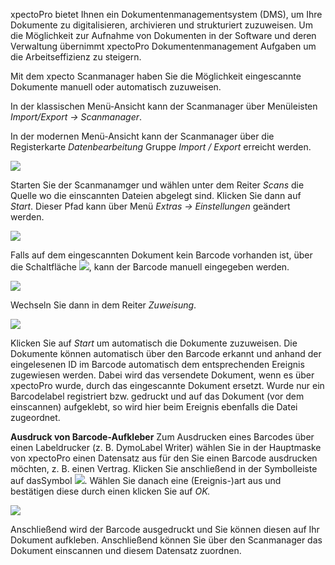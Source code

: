 xpectoPro bietet Ihnen ein Dokumentenmanagementsystem (DMS),  um Ihre Dokumente zu digitalisieren,  archivieren und strukturiert zuzuweisen.
Um die Möglichkeit zur Aufnahme von Dokumenten in der Software und deren Verwaltung übernimmt xpectoPro Dokumentenmanagement Aufgaben um die Arbeitseffizienz zu steigern.

Mit dem xpecto Scanmanager haben Sie die Möglichkeit eingescannte Dokumente manuell oder automatisch zuzuweisen. 

In der klassischen Menü-Ansicht kann der Scanmanager über Menüleisten *Import/Export → Scanmanager*. 

In der modernen Menü-Ansicht kann der Scanmanager über die Registerkarte *Datenbearbeitung* Gruppe *Import / Export* erreicht werden.

![](http://xpecto.github.io/docs/img/img_1461835276604.png)

Starten Sie der Scanmanamger und wählen unter dem Reiter *Scans* die Quelle wo die einscannten Dateien abgelegt sind. Klicken Sie dann auf *Start*. Dieser Pfad kann über Menü *Extras → Einstellungen* geändert werden.

![](http://xpecto.github.io/docs/img/img_1461837469559.png)

Falls auf dem eingescannten Dokument kein Barcode vorhanden ist, über die Schaltfläche ![](http://xpecto.github.io/docs/img/img_1441970891993.png), kann der Barcode manuell eingegeben werden.

![](http://xpecto.github.io/docs/img/img_1421750317812.png)

Wechseln Sie dann in dem Reiter *Zuweisung*. 

![](http://xpecto.github.io/docs/img/img_1461838039221.png)


Klicken Sie auf *Start* um automatisch die Dokumente zuzuweisen. Die Dokumente können automatisch über den Barcode erkannt und anhand der eingelesenen ID im Barcode automatisch dem entsprechenden Ereignis zugewiesen werden. Dabei wird das versendete Dokument, wenn es über xpectoPro wurde, durch das eingescannte Dokument ersetzt. Wurde nur ein Barcodelabel registriert bzw. gedruckt und auf das Dokument (vor dem einscannen) aufgeklebt, so wird hier beim Ereignis ebenfalls die Datei zugeordnet.



**Ausdruck von Barcode-Aufkleber**
Zum Ausdrucken eines Barcodes über einen Labeldrucker (z. B. DymoLabel Writer) wählen Sie in der Hauptmaske von xpectoPro einen Datensatz aus für den Sie einen Barcode ausdrucken möchten, z. B. einen Vertrag. Klicken Sie anschließend in der Symbolleiste auf dasSymbol ![](http://xpecto.github.io/docs/img/img_1443802699735.png). Wählen Sie danach eine (Ereignis-)art aus und bestätigen diese durch einen klicken Sie auf *OK.* 

![](http://xpecto.github.io/docs/img/img_1441971165729.png)

Anschließend wird der Barcode ausgedruckt und Sie können diesen auf Ihr Dokument aufkleben. Anschließend können Sie über den Scanmanager das Dokument einscannen und diesem Datensatz zuordnen.